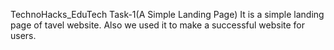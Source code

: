 TechnoHacks_EduTech
Task-1(A Simple Landing Page)
It is a simple landing page of tavel website. Also we used it to make a successful website for users.
